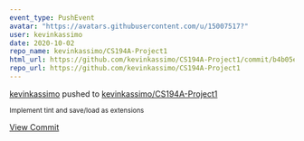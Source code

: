 ```yaml
---
event_type: PushEvent
avatar: "https://avatars.githubusercontent.com/u/15007517?"
user: kevinkassimo
date: 2020-10-02
repo_name: kevinkassimo/CS194A-Project1
html_url: https://github.com/kevinkassimo/CS194A-Project1/commit/b4b05eed3931013dd31ec1719eba6454b395777f
repo_url: https://github.com/kevinkassimo/CS194A-Project1
---
```


<a href='https://github.com/kevinkassimo' target='_blank'>kevinkassimo</a> pushed to <a href='https://github.com/kevinkassimo/CS194A-Project1' target='_blank'>kevinkassimo/CS194A-Project1</a>

<small>Implement tint and save/load as extensions</small>

<a href='https://github.com/kevinkassimo/CS194A-Project1/commit/b4b05eed3931013dd31ec1719eba6454b395777f' target='_blank'>View Commit</a>